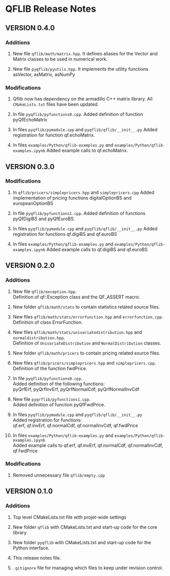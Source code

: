 QFLIB Release Notes
====================

VERSION 0.4.0
-------------

### Additions

1. New file `qflib/math/matrix.hpp`.
	It defines aliases for the Vector and Matrix classes to be used in numerical work.

2. New file `pyqflib/pyutils.hpp`.
	It implements the utility functions asVector, asMatrix, asNumPy


### Modifications

1. Qflib now has dependency on the armadillo C++ matrix library.
  All `CMakeLists.txt` files have been updated.

2. In file `pyqflib/pyfunctions0.cpp`.
  Added definition of function pyQfEchoMatrix

3. In files `pyqflib/pymodule.cpp` and `pyqflib/qflib/__init__.py`
    Added registration for function qf.echoMatrix.

4. In files `examples/Python/qflib-examples.py` and `examples/Python/qflib-examples.ipynb`
    Added example calls to qf.echoMatrix.


VERSION 0.3.0
-------------

### Modifications

1. In `qflib/pricers/simplepricers.hpp` and `simplepricers.cpp`
  Added implementation of pricing functions digitalOptionBS and europeanOptionBS

2. In file `pyqflib/pyfunctions1.cpp`.
  Added definition of functions pyQfDigiBS and pyQfEuroBS.

3. In files `pyqflib/pymodule.cpp` and `pyqflib/qflib/__init__.py`
    Added registration for functions qf.digiBS and qf.euroBS

4. In files `examples/Python/qflib-examples.py` and `examples/Python/qflib-examples.ipynb`
    Added example calls to qf.digiBS and qf.euroBS


VERSION 0.2.0
-------------

### Additions

1. New file `qflib/exception.hpp`.  
    Definition of qf::Exception class and the QF_ASSERT macro.

2. New folder `qflib/math/stats` to contain statistics related source files.

3. New files `qflib/math/stats/errorfunction.hpp` and `errorfunction.cpp`.  
    Definition of class ErrorFunction.

4. New files `qflib/math/stats/univariatedistribution.hpp` and `normaldistribution.hpp`.  
    Definition of `UnivariateDistribution` and `NormalDistribution` classes.

5. New folder `qflib/math/pricers` to contain pricing related source files.

6. New files `qflib/pricers/simplepricers.hpp` and `simplepricers.cpp`.  
    Definition of the function fwdPrice.

7. In file `pyqflib/pyfunctions0.cpp`.  
    Added definition of the following functions:  
    pyQrfErf, pyQrfInvErf, pyQrfNormalCdf, pyQrfNormalInvCdf

8. New file `pyqrflib/pyfunctions1.cpp`.  
    Added definition of function pyQfFwdPrice.

9. In files `pyqflib/pymodule.cpp` and `pyqflib/qflib/__init__.py`   
    Added registration for functions:  
    qf.erf, qf.invErf, qf.normalCdf, qf.normalInvCdf, qf.fwdPrice

10. In files `examples/Python/qflib-examples.py` and `examples/Python/qflib-examples.ipynb`   
    Added example calls to qf.erf, qf.invErf, qf.normalCdf, qf.normalInvCdf, qf.fwdPrice

### Modifications

1. Removed unnecessary file `qflib/empty.cpp`


VERSION 0.1.0
-------------

### Additions

1. Top level CMakeLists.txt file with projet-wide settings

2. New folder `qflib` with CMakeLists.txt and start-up code for the core library.

3. New folder `pyqflib` with CMakeLists.txt and start-up code for the Python interface.

4. This release notes file.

5. `.gitignore` file for managing which files to keep under revision control.
